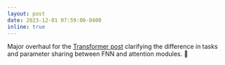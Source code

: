 ```yaml
---
layout: post
date: 2023-12-01 07:59:00-0400
inline: true
---
```


Major overhaul for the [Transformer post](https://www.tobiasstenzel.com/blog/2023/dl-transformer/) clarifying the difference in tasks and parameter sharing between FNN and attention modules. 🤖